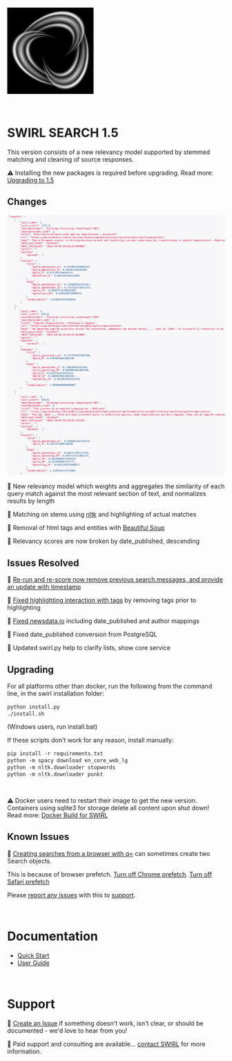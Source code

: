 ![SWIRL Logo](./images/swirl_logo_notext_200.jpg)

<br/>

# SWIRL SEARCH 1.5

This version consists of a new relevancy model supported by stemmed matching and cleaning of source responses.

:warning: Installing the new packages is required before upgrading. Read more: [Upgrading to 1.5](#upgrading)

## Changes

![SWIRL SEARCH 1.5 Vector Similarity Re-Ranked Unified Results](images/swirl_results_focus.png)

:small_blue_diamond: New relevancy model which weights and aggregates the similarity of each query match against the most relevant section of text, and normalizes results by length

:small_blue_diamond: Matching on stems using [nltk](https://www.nltk.org/) and highlighting of actual matches

:small_blue_diamond: Removal of html tags and entities with [Beautiful Soup](https://www.crummy.com/software/BeautifulSoup/bs4/doc/)

:small_blue_diamond: Relevancy scores are now broken by date_published, descending

## Issues Resolved

:small_blue_diamond: [Re-run and re-score now remove previous search.messages, and provide an update with timestamp](https://github.com/sidprobstein/swirl-search/issues/35) 

:small_blue_diamond: [Fixed highlighting interaction with tags](https://github.com/sidprobstein/swirl-search/issues/33) by removing tags prior to highlighting

:small_blue_diamond: [Fixed newsdata.io](https://github.com/sidprobstein/swirl-search/issues/28) including date_published and author mappings

:small_blue_diamond: Fixed date_published conversion from PostgreSQL

:small_blue_diamond: Updated swirl.py help to clarify lists, show core service

## Upgrading

For all platforms other than docker, run the following from the command line, in the swirl installation folder:

```
python install.py
./install.sh
```

(Windows users, run install.bat)

If these scripts don't work for any reason, install manually:

```
pip install -r requirements.txt
python -m spacy download en_core_web_lg
python -m nltk.downloader stopwords
python -m nltk.downloader punkt
```

<br/>

:warning: Docker users need to restart their image to get the new version. Containers using sqlite3 for storage delete all content upon shut down! Read more: [Docker Build for SWIRL](https://github.com/sidprobstein/swirl-search/blob/main/docs/DOCKER_BUILD.md)

## Known Issues

:small_blue_diamond: [Creating searches from a browser with q=](https://github.com/sidprobstein/swirl-search/wiki/2.-User-Guide#creating-a-search-object-with-the-q-url-parameter) can sometimes create two Search objects. 

This is because of browser prefetch. [Turn off Chrome prefetch](https://www.technipages.com/google-chrome-prefetch). [Turn off Safari prefetch](https://stackoverflow.com/questions/29214246/how-to-turn-off-safaris-prefetch-feature)

Please [report any issues](https://github.com/sidprobstein/swirl-search/issues/) with this to [support](#support).

<br/>

# Documentation

* [Quick Start](https://github.com/sidprobstein/swirl-search/wiki/1.-Quick-Start)
* [User Guide](https://github.com/sidprobstein/swirl-search/wiki/2.-User-Guide)

<br/>

# Support

:small_blue_diamond: [Create an Issue](https://github.com/sidprobstein/swirl-search/issues) if something doesn't work, isn't clear, or should be documented - we'd love to hear from you!

:small_blue_diamond: Paid support and consulting are available... [contact SWIRL](mailto:support@swirl.today) for more information.
